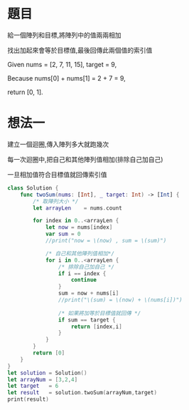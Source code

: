 # 題目
給一個陣列和目標,將陣列中的值兩兩相加

找出加起來會等於目標值,最後回傳此兩個值的索引值

Given nums = [2, 7, 11, 15], target = 9,

Because nums[0] + nums[1] = 2 + 7 = 9,

return [0, 1].

# 想法一

建立一個迴圈,傳入陣列多大就跑幾次

每一次迴圈中,把自己和其他陣列值相加(排除自己加自己)

一旦相加值符合目標值就回傳索引值

```Swift
class Solution {
    func twoSum(nums: [Int], _ target: Int) -> [Int] {
        /* 取陣列大小 */
        let arrayLen    = nums.count

        for index in 0..<arrayLen {
            let now = nums[index]
            var sum = 0
            //print("now = \(now) , sum = \(sum)")

            /* 自己和其他陣列值相加*/            
            for i in 0..<arrayLen {
                /* 排除自己加自己 */
                if i == index {
                    continue
                }
                sum = now + nums[i]
                //print("\(sum) = \(now) + \(nums[i])")
                
                /* 如果將加等於目標值就回傳 */
                if sum == target {
                    return [index,i]
                }
            }
        }
        return [0]
    }
}
let solution = Solution()
let arrayNum = [3,2,4]
let target   = 6
let result   = solution.twoSum(arrayNum,target)
print(result)
```
